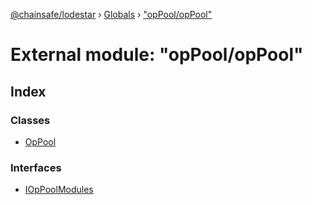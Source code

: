 [@chainsafe/lodestar](../README.md) › [Globals](../globals.md) › ["opPool/opPool"](_oppool_oppool_.md)

# External module: "opPool/opPool"

## Index

### Classes

* [OpPool](../classes/_oppool_oppool_.oppool.md)

### Interfaces

* [IOpPoolModules](../interfaces/_oppool_oppool_.ioppoolmodules.md)

